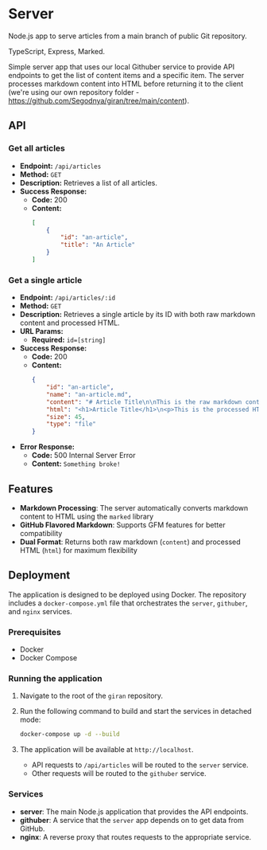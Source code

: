 # Server

Node.js app to serve articles from a main branch of public Git repository.

TypeScript, Express, Marked.

Simple server app that uses our local Githuber service to provide API endpoints to get the list of content items and a specific item. The server processes markdown content into HTML before returning it to the client (we're using our own repository folder - https://github.com/Segodnya/giran/tree/main/content).

## API

### Get all articles

- **Endpoint:** `/api/articles`
- **Method:** `GET`
- **Description:** Retrieves a list of all articles.
- **Success Response:**
  - **Code:** 200
  - **Content:**
    ```json
    [
        {
            "id": "an-article",
            "title": "An Article"
        }
    ]
    ```

### Get a single article

- **Endpoint:** `/api/articles/:id`
- **Method:** `GET`
- **Description:** Retrieves a single article by its ID with both raw markdown content and processed HTML.
- **URL Params:**
  - **Required:** `id=[string]`
- **Success Response:**
  - **Code:** 200
  - **Content:**
    ```json
    {
        "id": "an-article",
        "name": "an-article.md",
        "content": "# Article Title\n\nThis is the raw markdown content.",
        "html": "<h1>Article Title</h1>\n<p>This is the processed HTML content.</p>",
        "size": 45,
        "type": "file"
    }
    ```
- **Error Response:**
  - **Code:** 500 Internal Server Error
  - **Content:** `Something broke!`

## Features

- **Markdown Processing**: The server automatically converts markdown content to HTML using the `marked` library
- **GitHub Flavored Markdown**: Supports GFM features for better compatibility
- **Dual Format**: Returns both raw markdown (`content`) and processed HTML (`html`) for maximum flexibility

## Deployment

The application is designed to be deployed using Docker. The repository includes a `docker-compose.yml` file that orchestrates the `server`, `githuber`, and `nginx` services.

### Prerequisites

- Docker
- Docker Compose

### Running the application

1.  Navigate to the root of the `giran` repository.
2.  Run the following command to build and start the services in detached mode:

    ```bash
    docker-compose up -d --build
    ```

3.  The application will be available at `http://localhost`.
    -   API requests to `/api/articles` will be routed to the `server` service.
    -   Other requests will be routed to the `githuber` service.

### Services

-   **server**: The main Node.js application that provides the API endpoints.
-   **githuber**: A service that the `server` app depends on to get data from GitHub.
-   **nginx**: A reverse proxy that routes requests to the appropriate service.
